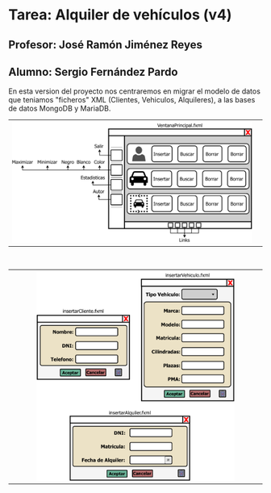 # Tarea: Alquiler de vehículos (v4)
## Profesor: José Ramón Jiménez Reyes
## Alumno: Sergio Fernández Pardo

En esta version del proyecto nos centraremos en migrar el modelo de datos que teniamos "ficheros" XML (Clientes, Vehiculos, Alquileres), a las bases de datos MongoDB y MariaDB.

<table>
  <tr>
    <td> <img src="src/main/resources/org/iesalandalus/programacion/alquilervehiculos/vista/grafica/recursos/draw.io/VentanaPrincipal.png"/> <td>
  </tr>
</table>

<br>

<table>
  <tr>
   <td>
      <div align="center"> <img src="src/main/resources/org/iesalandalus/programacion/alquilervehiculos/vista/grafica/recursos/draw.io/InsetarXXX.png" width="80%"/> </div>
   </td>
  </tr>
</table>

